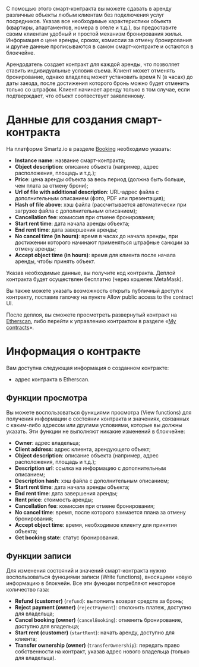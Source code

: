 <!-- TITLE: Контракт аренды -->
<!-- SUBTITLE: Как развернуть контракт Booking -->

С помощью этого смарт-контракта вы можете сдавать в аренду различные объекты любым клиентам без подключения услуг посредников. Указав все необходимые характеристики объекта (квартиры, апартаментов, номера в отеле и т.д.), вы предоставите своим клиентам удобный и простой механизм бронирования жилья. Информация о цене аренды, сроках, комиссии за отмену бронирования и другие данные прописываются в самом смарт-контракте и остаются в блокчейне. 

Арендодатель создает контракт для каждой аренды, что позволяет ставить индивидуальные условия съема. Клиент может отменять бронирование, однако владелец может установить время N (в часах) до даты заезда, после достижения которого бронь можно будет отменить только со штрафом. Клиент начинает аренду только в том случае, если подтверждает, что объект соотвествует заявленному.

# Данные для создания смарт-контракта

На платформе Smartz.io в разделе [Booking](https://staging.smartz.io/deploy/5ad08a85eb5e820006467154/0) необходимо указать:

* **Instance name**: название смарт-контракта;
* **Object description**: описание объекта (например, адрес расположения, площадь и т.д.);
* **Price**: цена аренды объекта за весь период (должна быть больше, чем плата за отмену брони);
* **Url of file with additional description**: URL-адрес файла с дополнительным описанием (фото, PDF или презентация);
* **Hash of file above**: хэш файла (рассчитывается автоматически при загрузке файла с дополнительным описанием);
* **Cancellation fee**: комиссия при отмене бронирования;
* **Start rent time**: дата начала аренды объекта;
* **End rent time**: дата завершения аренды;
* **No cancel time (in hours)**: время в часах до начала аренды, при достижении которого начинают применяться штрафные санкции за отмену аренды;
* **Accept object time (in hours)**: время для клиента после начала аренды, чтобы принять объект.

Указав необходимые данные, вы получите код контракта. Деплой контракта будет осуществлен бесплатно (через кошелек MetaMask).

Вы также можете указать возможность открыть публичный доступ к контракту, поставив галочку на пункте Allow public access to the contract UI.

После деплоя, вы сможете просмотреть развернутый контракт на [Etherscan](https://etherscan.io/), либо перейти к управлению контрактом в разделе «[My contracts](https://platform.smartz.io/dashboard)».

# Информация о контракте 

Вам доступна следующая информация о созданном контракте:

* адрес контракта в Etherscan.

## Функции просмотра

Вы можете воспользоваться функциями просмотра (View functions) для получения информации о состоянии контракта и значениях, связанных с каким-либо адресом или другими условиями, которые вы должны указать. Эти функции не выполняют никакие изменений в блокчейне:

* **Owner**: адрес владельца;
* **Client address**: адрес клиента, арендующего объект;
* **Object description**: описание объекта (например, адрес расположения, площадь и т.д.);
* **Description url**: ссылка на информацию с дополнительным описанием;
* **Description hash**: хэш файла с дополнительным описанием;
* **Start rent time**: дата начала аренды объекта;
* **End rent time**: дата завершения аренды;
* **Rent price**: стоимость аренды;
* **Cancellation fee**: комиссия при отмене бронирования;
* **No cancel time**: время, после которого взимается плана за отмену бронирования;
* **Accept object time**: время, необходимое клиенту для принятия объекта;
* **Get booking state**: статус бронирования.

## Функции записи

Для изменения состояний и значений смарт-контракта нужно воспользоваться функциями записи (Write functions), вносящими новую информацию в блокчейн. Все эти функции потребляют некоторое количество газа: 

* **Refund (customer)** (`refund`): выполнить возврат средств за бронь;
* **Reject payment (owner)** (`rejectPayment`): отклонить платеж, доступно для владельца;
* **Cancel booking (owner)** (`cancelBooking`): отменить бронирование, доступно для владельца;
* **Start rent (customer)** (`startRent`): начать аренду, доступно для клиента;
* **Transfer ownership (owner)** (`transferOwnership`): передать право собственности на контракт, указав адрес нового владельца (только для владельца).
